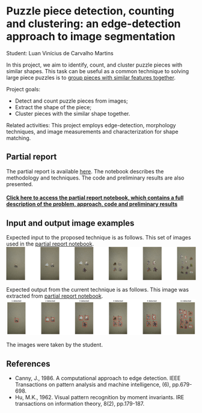 # Puzzle piece detection, counting and clustering: an edge-detection approach to image segmentation
 
Student: Luan Vinícius de Carvalho Martins

In this project, we aim to identify, count, and cluster puzzle pieces with similar shapes. This task can be useful as a common technique to solving large piece puzzles is to [group pieces with similar features together](https://ceaco.com/blogs/news/tips-tricks-completing-1000-piece-puzzle).    

Project goals:
 - Detect and count puzzle pieces from images;
 - Extract the shape of the piece;
 - Cluster pieces with the similar shape together.

Related activities: This project employs edge-detection, morphology techniques, and image measurements and characterization for shape matching. 

## Partial report

The partial report is available [here](/partial-report/preliminary-results.ipynb). 
The notebook describes the methodology and techniques. The code and preliminary results are also presented.
#### [Click here to access the partial report notebook, which contains a full description of the problem, approach, code and preliminary results](/partial-report/preliminary-results.ipynb)

## Input and output image examples
Expected input to the proposed technique is as follows. This set of images used in the [partial report notebook](/partial-report/preliminary-results.ipynb).
![](res/input.png) 

Expected output from the current technique is as follows. This image was extracted from [partial report notebook](/partial-report/preliminary-results.ipynb).
![](res/output.png)  

The images were taken by the student.

## References
 - Canny, J., 1986. A computational approach to edge detection. IEEE Transactions on pattern analysis and machine intelligence, (6), pp.679-698.
 - Hu, M.K., 1962. Visual pattern recognition by moment invariants. IRE transactions on information theory, 8(2), pp.179-187.
 